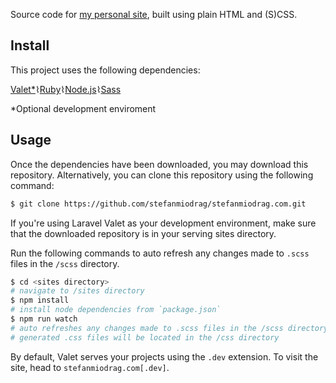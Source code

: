 Source code for [my personal site](http://www.stefanmiodrag.com/), built using plain HTML and (S)CSS.

## Install

This project uses the following dependencies:

[Valet*](https://laravel.com/docs/5.5/valet#installation)⌇[Ruby](https://www.ruby-lang.org/en/downloads/)⌇[Node.js](https://nodejs.org/en/download/)⌇[Sass](http://sass-lang.com/)

*Optional development enviroment

## Usage

Once the dependencies have been downloaded, you may download this repository. Alternatively, you can clone this repository using the following command:
```sh
$ git clone https://github.com/stefanmiodrag/stefanmiodrag.com.git
```

If you're using Laravel Valet as your development environment, make sure that the downloaded repository is in your serving sites  directory.

Run the following commands to auto refresh any changes made to `.scss` files in the `/scss` directory.
```sh
$ cd <sites directory>
# navigate to /sites directory
$ npm install
# install node dependencies from `package.json`
$ npm run watch
# auto refreshes any changes made to .scss files in the /scss directory
# generated .css files will be located in the /css directory
```

By default, Valet serves your projects using the `.dev` extension. To visit the site, head to `stefanmiodrag.com[.dev]`.
